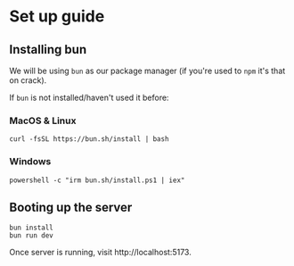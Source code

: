 # Set up guide
## Installing bun
We will be using `bun` as our package manager (if you're used to `npm` it's that on crack).

If `bun` is not installed/haven't used it before:

### MacOS & Linux
```
curl -fsSL https://bun.sh/install | bash
```

### Windows
```
powershell -c "irm bun.sh/install.ps1 | iex"
```

## Booting up the server
```
bun install
bun run dev
```

Once server is running, visit http://localhost:5173.
